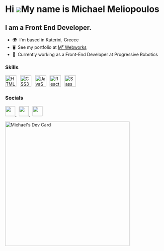 Hi ![](https://user-images.githubusercontent.com/18350557/176309783-0785949b-9127-417c-8b55-ab5a4333674e.gif)My name is Michael Meliopoulos
========================================================================================================================================

I am a Front End Developer.
--------------------------

*   🌍  I'm based in Katerini, Greece
*   🖥️  See my portfolio at <a target="_blank" rel="noreferrer" href='https://m2-portfolio.vercel.app/'>M² Webworks</a>
*   🤝  Currently working as a Front-End Developer at Progressive Robotics

### Skills

<p align="left">
<img src="https://raw.githubusercontent.com/danielcranney/readme-generator/main/public/icons/skills/html5-colored.svg" width="36" height="36" alt="HTML5" /> &nbsp;
<img src="https://raw.githubusercontent.com/danielcranney/readme-generator/main/public/icons/skills/css3-colored.svg" width="36" height="36" alt="CSS3" /> &nbsp;
<img src="https://raw.githubusercontent.com/danielcranney/readme-generator/main/public/icons/skills/javascript-colored.svg" width="36" height="36" alt="JavaScript" /> &nbsp;
<img src="https://raw.githubusercontent.com/danielcranney/readme-generator/main/public/icons/skills/react-colored.svg" width="36" height="36" alt="React" /> &nbsp; 
<img src="https://raw.githubusercontent.com/danielcranney/readme-generator/main/public/icons/skills/sass-colored.svg" width="36" height="36" alt="Sass" /> &nbsp; 

### Socials

<p align="left"> 
 <a href="https://www.linkedin.com/in/mixalis-meliopoulos/" target="_blank" rel="noreferrer">
  <img src="https://raw.githubusercontent.com/danielcranney/readme-generator/main/public/icons/socials/linkedin.svg" width="32" height="32" />
 </a>&nbsp;
 <a href="https://www.facebook.com/mixalis.meliopoulos/" target="_blank" rel="noreferrer">
 <img src="https://raw.githubusercontent.com/danielcranney/readme-generator/main/public/icons/socials/facebook.svg" width="32" height="32" />
 </a>&nbsp;
  <a href="https://www.instagram.com/mixalis__meliopoulos/" target="_blank" rel="noreferrer">
  <img src="https://raw.githubusercontent.com/danielcranney/readme-generator/main/public/icons/socials/instagram.svg" width="32" height="32" />
 </a>
</p>

<a href="https://app.daily.dev/michael96"><img src="https://api.daily.dev/devcards/000a92816f394b93bae123cfc0780167.png?r=oso" width="400" alt="Michael's Dev Card"/></a>
